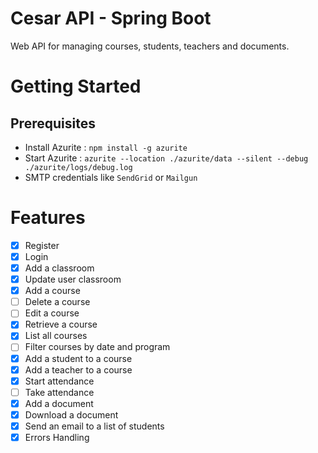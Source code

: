 # Cesar API - Spring Boot

Web API for managing courses, students, teachers and documents.

# Getting Started

## Prerequisites

- Install Azurite : `npm install -g azurite`
- Start Azurite : `azurite --location ./azurite/data --silent --debug ./azurite/logs/debug.log`
- SMTP credentials like `SendGrid` or `Mailgun`

# Features 

- [x] Register
- [x] Login
- [x] Add a classroom
- [x] Update user classroom
- [x] Add a course
- [ ] Delete a course
- [ ] Edit a course
- [x] Retrieve a course
- [x] List all courses
- [ ] Filter courses by date and program
- [x] Add a student to a course
- [x] Add a teacher to a course
- [x] Start attendance
- [ ] Take attendance
- [x] Add a document
- [x] Download a document
- [x] Send an email to a list of students
- [x] Errors Handling
